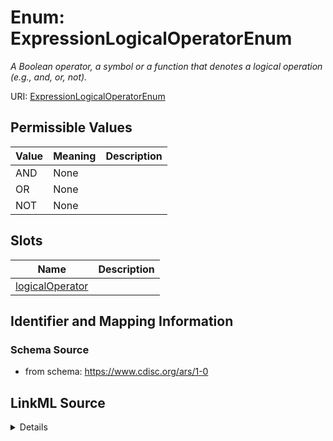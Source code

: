 # Enum: ExpressionLogicalOperatorEnum




_A Boolean operator, a symbol or a function that denotes a logical operation (e.g., and, or, not)._



URI: [ExpressionLogicalOperatorEnum](ExpressionLogicalOperatorEnum)

## Permissible Values

| Value | Meaning | Description |
| --- | --- | --- |
| AND | None |  |
| OR | None |  |
| NOT | None |  |




## Slots

| Name | Description |
| ---  | --- |
| [logicalOperator](logicalOperator.md) |  |






## Identifier and Mapping Information







### Schema Source


* from schema: https://www.cdisc.org/ars/1-0




## LinkML Source

<details>
```yaml
name: ExpressionLogicalOperatorEnum
description: A Boolean operator, a symbol or a function that denotes a logical operation
  (e.g., and, or, not).
from_schema: https://www.cdisc.org/ars/1-0
rank: 1000
permissible_values:
  AND:
    text: AND
  OR:
    text: OR
  NOT:
    text: NOT

```
</details>
